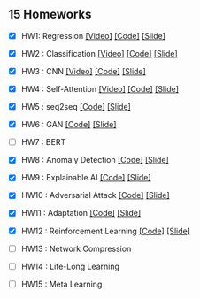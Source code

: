 ## 15 Homeworks

  - [x] HW1: Regression [[Video]](https://youtu.be/cFIImk_yBTg) 
[[Code]](https://github.com/qiwang067/easy_ml_book/blob/master/Homework/HW1_Regression/HW01_Regression.ipynb) 
[[Slide]](https://github.com/qiwang067/easy_ml_book/blob/master/Homework/HW1_Regression/HW01_Regression.pdf)

  - [x] HW2 : Classification [[Video]](https://youtu.be/FxuPF4vjga4)
[[Code]](https://github.com/qiwang067/easy_ml_book/blob/master/Homework/HW2_Classification/HW2_Classification.ipynb) 
[[Slide]](https://github.com/qiwang067/easy_ml_book/blob/master/Homework/HW2_Classification/HW2_Classification.pdf)

  - [x] HW3 : CNN [[Video]](https://youtu.be/GXLwjQ_O50g)
[[Code]](https://github.com/qiwang067/easy_ml_book/blob/master/Homework/HW3_CNN/HW3_CNN.ipynb) 
[[Slide]](https://github.com/qiwang067/easy_ml_book/blob/master/Homework/HW3_CNN/HW3_CNN.pdf)

  - [x] HW4 : Self-Attention [[Video]](https://youtu.be/-KbD40w9-Io) 
[[Code]](https://github.com/qiwang067/easy_ml_book/blob/master/Homework/HW4_Self-Attention/HW4_Self-Attention.ipynb) 
[[Slide]](https://github.com/qiwang067/easy_ml_book/blob/master/Homework/HW4_Self-Attention/HW4_Self-Attention.pdf)

  - [x] HW5 : seq2seq [[Code]](https://github.com/qiwang067/easy_ml_book/blob/master/Homework/HW5_seq2seq/HW05_seq2seq.ipynb)
[[Slide]](https://github.com/qiwang067/easy_ml_book/blob/master/Homework/HW5_seq2seq/HW05.pdf)

  - [x] HW6 : GAN [[Code]](https://github.com/qiwang067/easy_ml_book/blob/master/Homework/HW6_GAN/HW06.pdf)
[[Slide]](https://github.com/qiwang067/easy_ml_book/blob/master/Homework/HW6_GAN/HW06_GAN.ipynb)

  - [ ] HW7 : BERT

  - [x] HW8 : Anomaly Detection [[Code]](https://github.com/virginiakm1988/ML2022-Spring/blob/main/HW08/HW08.ipynb) 
[[Slide]](https://github.com/qiwang067/easy_ml_book/blob/master/Homework/HW8_AbnormalDetect/HW08.pdf)
  
  - [x] HW9 : Explainable AI [[Code]](https://github.com/qiwang067/easy_ml_book/blob/master/Homework/HW9_ExplainableAI/HW09-ExplainableAI.ipynb) [[Slide]](https://github.com/qiwang067/easy_ml_book/blob/master/Homework/HW9_ExplainableAI/HW09.pdf)
  
  - [x] HW10 : Adversarial Attack [[Code]](https://github.com/datawhalechina/leedl-tutorial/blob/master/Homework/HW10_AdversarialAttack/HW10-AdversarialAttack.ipynb) [[Slide]](https://github.com/datawhalechina/leedl-tutorial/blob/master/Homework/HW10_AdversarialAttack/HW10.pdf)
  
  - [x] HW11 : Adaptation [[Code]](https://github.com/datawhalechina/leedl-tutorial/blob/master/Homework/HW11_Adaptation/HW11-Adaptation.ipynb) [[Slide]](https://github.com/datawhalechina/leedl-tutorial/blob/master/Homework/HW11_Adaptation/HW11-Adaptation.pdf)
  
  - [x] HW12 : Reinforcement Learning [[Code]](https://github.com/datawhalechina/leedl-tutorial/blob/master/Homework/HW12_RL/HW12-RL.ipynb) [[Slide]](https://github.com/datawhalechina/leedl-tutorial/blob/master/Homework/HW12_RL/HW12-RL.pdf)
  
  - [ ] HW13 : Network Compression 
 
  - [ ] HW14 : Life-Long Learning
  
  - [ ] HW15 : Meta Learning
